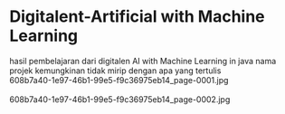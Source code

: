 # Digitalent-Artificial with Machine Learning
hasil pembelajaran dari digitalen AI with Machine Learning in java
nama projek kemungkinan tidak mirip dengan apa yang tertulis
<br>
608b7a40-1e97-46b1-99e5-f9c36975eb14_page-0001.jpg
</br>
<br>
608b7a40-1e97-46b1-99e5-f9c36975eb14_page-0002.jpg
</br>
